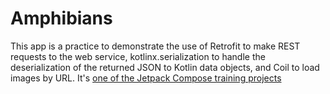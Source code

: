 Amphibians
======================

This app is a practice to demonstrate the use of Retrofit to make REST requests to the web service, kotlinx.serialization to handle the deserialization of the returned JSON to Kotlin data objects, and Coil to load images by URL. 
It's [one of the Jetpack Compose training projects](https://github.com/google-developer-training/basic-android-kotlin-compose-training-amphibians)
